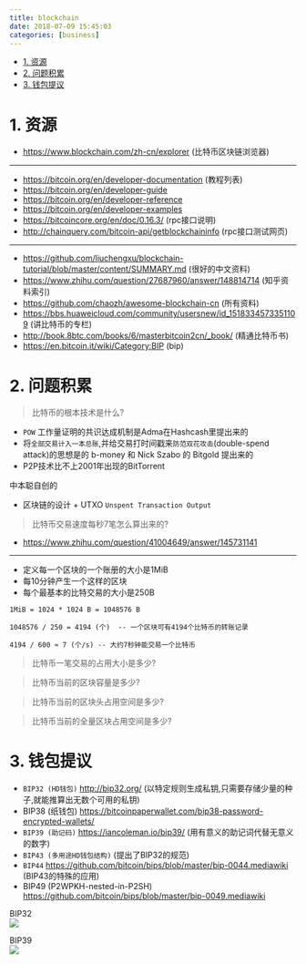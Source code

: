 ```yaml
---
title: blockchain
date: 2018-07-09 15:45:03
categories: [business]
---
```



<!-- TOC -->

- [1. 资源](#1-资源)
- [2. 问题积累](#2-问题积累)
- [3. 钱包提议](#3-钱包提议)

<!-- /TOC -->

# 1. 资源
* https://www.blockchain.com/zh-cn/explorer (比特币区块链浏览器)

---

* https://bitcoin.org/en/developer-documentation (教程列表)
* https://bitcoin.org/en/developer-guide
* https://bitcoin.org/en/developer-reference
* https://bitcoin.org/en/developer-examples
* https://bitcoincore.org/en/doc/0.16.3/ (rpc接口说明)
* http://chainquery.com/bitcoin-api/getblockchaininfo (rpc接口测试网页)

---

* https://github.com/liuchengxu/blockchain-tutorial/blob/master/content/SUMMARY.md (很好的中文资料)
* https://www.zhihu.com/question/27687960/answer/148814714 (知乎资料索引)
* https://github.com/chaozh/awesome-blockchain-cn (所有资料)
* https://bbs.huaweicloud.com/community/usersnew/id_1518334573351109 (讲比特币的专栏)
* http://book.8btc.com/books/6/masterbitcoin2cn/_book/ (精通比特币书)
* https://en.bitcoin.it/wiki/Category:BIP (bip)

# 2. 问题积累

> 比特币的根本技术是什么?


* `POW` 工作量证明的共识达成机制是Adma在Hashcash里提出来的
* 将`全部交易计入一本总账`,并给交易打时间戳来`防范双花攻击`(double-spend attack)的思想是的 b-money 和 Nick Szabo 的 Bitgold 提出来的
* P2P技术比不上2001年出现的BitTorrent

中本聪自创的
* 区块链的设计 + UTXO `Unspent Transaction Output`


> 比特币交易速度每秒7笔怎么算出来的?

* https://www.zhihu.com/question/41004649/answer/145731141

---
* 定义每一个区块的一个账册的大小是1MiB
* 每10分钟产生一个这样的区块
* 每个最基本的比特交易的大小是250B

```
1MiB = 1024 * 1024 B = 1048576 B

1048576 / 250 = 4194 (个)  -- 一个区块可有4194个比特币的转账记录

4194 / 600 ≈ 7 (个/s) -- 大约7秒钟能交易一个比特币
```

> 比特币一笔交易的占用大小是多少?


> 比特币当前的区块容量是多少? 


> 比特币当前的区块头占用空间是多少?


> 比特币当前的全量区块占用空间是多少?



# 3. 钱包提议

* `BIP32 (HD钱包)` http://bip32.org/ (以特定规则生成私钥,只需要存储少量的种子,就能推算出无数个可用的私钥)
* BIP38 (纸钱包) https://bitcoinpaperwallet.com/bip38-password-encrypted-wallets/
* `BIP39 (助记码)` https://iancoleman.io/bip39/ (用有意义的助记词代替无意义的数字)
* `BIP43 (多用途HD钱包结构)` (提出了BIP32的规范)
* `BIP44` https://github.com/bitcoin/bips/blob/master/bip-0044.mediawiki (BIP43的特殊的应用)
* BIP49 (P2WPKH-nested-in-P2SH) https://github.com/bitcoin/bips/blob/master/bip-0049.mediawiki


BIP32  
![](https://www.puzzle.ch/wp-content/uploads/2018/03/bip32-489x480.png)


BIP39  
![](https://upload-images.jianshu.io/upload_images/4973506-de36ca63e801e4cb.png)
